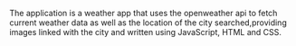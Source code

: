 The application is a weather app that uses the openweather api to fetch current weather data as well as the location of the city searched,providing images linked with the city and written using JavaScript, HTML and CSS. 
